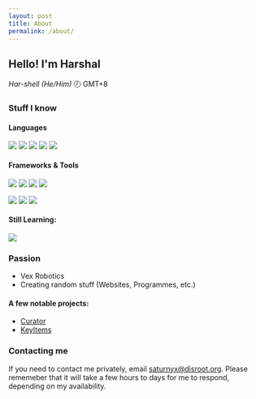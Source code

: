 ```yaml
---
layout: post
title: About
permalink: /about/
---
```


## Hello! I'm Harshal

_Har-shell (He/Him)_
🕗 GMT+8

### Stuff I know

#### Languages

![](https://img.shields.io/badge/Python-ffd343?style=for-the-badge&logo=python&logoColor=3776ab&link=https%3A%2F%2Fwww.python.org%2F)
![](https://img.shields.io/badge/C%2B%2B-004488?style=for-the-badge&logo=cplusplus&link=https%3A%2F%2Fcplusplus.com%2F)
![](https://img.shields.io/badge/HTML%2FCSS-052d56?style=for-the-badge&logo=html5&link=https%3A%2F%2Fhtml.spec.whatwg.org%2F)
![](https://img.shields.io/badge/Rust-a72145?style=for-the-badge&logo=rust&link=https%3A%2F%2Fwww.rust-lang.org%2F)
![](https://img.shields.io/badge/Java-04536f?style=for-the-badge&logo=oracle&link=https%3A%2F%2Fwww.java.com%2Fen%2F)

#### Frameworks & Tools

![](https://img.shields.io/badge/Flask-white?style=for-the-badge&logo=flask&link=https%3A%2F%2Fflask.palletsprojects.com%2Fen%2Fstable%2F)
![](https://img.shields.io/badge/git-2a2a2a?style=for-the-badge&logo=git&link=https%3A%2F%2Fgit-scm.com%2F)
![](https://img.shields.io/badge/Figma-2c2c2c?style=for-the-badge&logo=figma&link=https%3A%2F%2Fwww.figma.com%2F)
![](https://img.shields.io/badge/Jetbrains%20IDEs-black?style=for-the-badge&logo=jetbrains&link=https%3A%2F%2Fwww.jetbrains.com%2F)

![](https://img.shields.io/badge/Fusion%20360-ff6a04?style=for-the-badge&logo=autodesk&link=https%3A%2F%2Fwww.autodesk.com%2Fproducts%2Ffusion-360%2F)
![](https://img.shields.io/badge/Zed-7b7b7b?style=for-the-badge&logo=zedindustries&link=https%3A%2F%2Fzed.dev%2F)
![](https://img.shields.io/badge/Termius-0a1325?style=for-the-badge&logo=termius&link=https%3A%2F%2Ftermius.com%2Findex.html)

#### Still Learning:

![](https://img.shields.io/badge/Javascript-115193?style=for-the-badge&logo=javascript&link=https%3A%2F%2Fecma-international.org%2Fpublications-and-standards%2Fstandards%2Fecma-262%2F)

### Passion

- Vex Robotics
- Creating random stuff (Websites, Programmes, etc.)

#### A few notable projects:

- [Curator](https://github.com/Saturnyx/curator)
- [KeyItems](https://modrinth.com/mod/keyitems)

### Contacting me

If you need to contact me privately, email <saturnyx@disroot.org>. Please rememeber that it will take a few hours to days for me to respond, depending on my availability.

<!---
Harshal-ACSI/Harshal-ACSI is a ✨ special ✨ repository because its `README.md` (this file) appears on your GitHub profile.
You can click the Preview link to take a look at your changes.
--->
